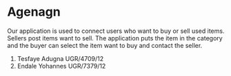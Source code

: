 # Agenagn

Our application is used to connect users who want to buy or sell used items. 
Sellers post items want to sell. The application puts the item in the category 
and the buyer can select the item want to buy and contact the seller.


1. Tesfaye Adugna   UGR/4709/12
2. Endale Yohannes  UGR/7379/12